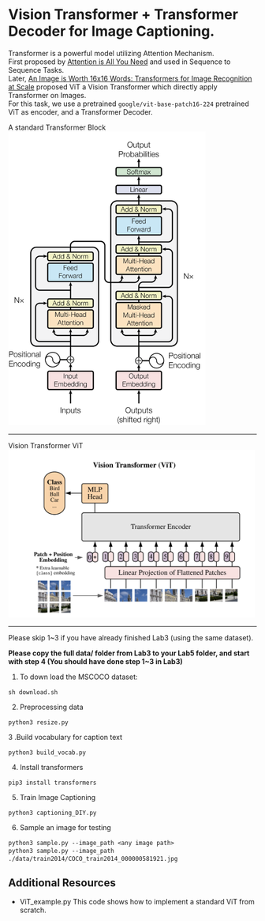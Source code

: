 # Vision Transformer + Transformer Decoder for Image Captioning.

Transformer is a powerful model utilizing Attention Mechanism. <br>
First proposed by [Attention is All You Need](https://arxiv.org/pdf/1706.03762.pdf) and used in Sequence to Sequence Tasks. <br>
Later, [An Image is Worth 16x16 Words: Transformers for Image Recognition at Scale](https://arxiv.org/pdf/2010.11929.pdf) proposed ViT a Vision Transformer which directly apply Transformer on Images. <br>
For this task, we use a pretrained ```google/vit-base-patch16-224``` pretrained ViT as encoder, and a Transformer Decoder.


A standard Transformer Block <br>
<img src="./img/Transformer.png" alt="transformer" width="400"/>
___
Vision Transformer ViT <br>
<img src="./img/ViT.png" alt="ViT" width="500"/>
___


Please skip 1~3 if you have already finished Lab3 (using the same dataset).

**Please copy the full data/ folder from Lab3 to your Lab5 folder, and start with step 4 (You should have done step 1~3 in Lab3)**

1. To down load the MSCOCO dataset:
```
sh download.sh
```

2. Preprocessing data
```
python3 resize.py
```

3 .Build vocabulary for caption text
```
python3 build_vocab.py
```

4. Install transformers

```
pip3 install transformers
```

5. Train Image Captioning
```
python3 captioning_DIY.py
```

6. Sample an image for testing
```
python3 sample.py --image_path <any image path>
python3 sample.py --image_path ./data/train2014/COCO_train2014_000000581921.jpg
```


## Additional Resources
* ViT_example.py
    This code shows how to implement a standard ViT from scratch.